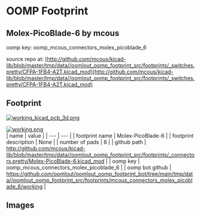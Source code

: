 # OOMP Footprint  
## Molex-PicoBlade-6  by mcous  
  
oomp key: oomp_mcous_connectors_molex_picoblade_6  
  
source repo at: [http://github.com/mcous/kicad-lib/blob/master/tmp/data//oomlout_oomp_footprint_src/footprints/_switches.pretty/CFPA-1FB4-A2T.kicad_mod](http://github.com/mcous/kicad-lib/blob/master/tmp/data//oomlout_oomp_footprint_src/footprints/_switches.pretty/CFPA-1FB4-A2T.kicad_mod)  
## Footprint  
  
[![working_kicad_pcb_3d.png](working_kicad_pcb_3d_600.png)](working_kicad_pcb_3d.png)  
  
[![working.png](working_600.png)](working.png)  
| name | value | 
| --- | --- | 
| footprint name | Molex-PicoBlade-6 | 
| footprint description | None | 
| number of pads | 6 | 
| github path | http://github.com/mcous/kicad-lib/blob/master/tmp/data//oomlout_oomp_footprint_src/footprints/_connectors.pretty/Molex-PicoBlade-6.kicad_mod | 
| oomp key | oomp_mcous_connectors_molex_picoblade_6 | 
| oomp bot github | https://github.com/oomlout/oomlout_oomp_footprint_bot/tree/main/tmp/data//oomlout_oomp_footprint_src/footprints/mcous_connectors_molex_picoblade_6/working | 
## Images  

